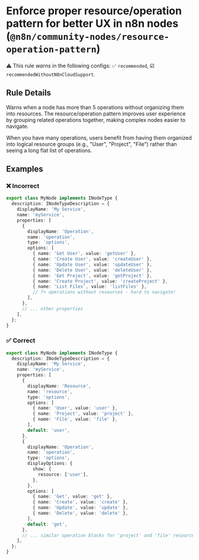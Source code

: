# Enforce proper resource/operation pattern for better UX in n8n nodes (`@n8n/community-nodes/resource-operation-pattern`)

⚠️ This rule _warns_ in the following configs: ✅ `recommended`, ☑️ `recommendedWithoutN8nCloudSupport`.

<!-- end auto-generated rule header -->

## Rule Details

Warns when a node has more than 5 operations without organizing them into resources. The resource/operation pattern improves user experience by grouping related operations together, making complex nodes easier to navigate.

When you have many operations, users benefit from having them organized into logical resource groups (e.g., "User", "Project", "File") rather than seeing a long flat list of operations.

## Examples

### ❌ Incorrect

```typescript
export class MyNode implements INodeType {
  description: INodeTypeDescription = {
    displayName: 'My Service',
    name: 'myService',
    properties: [
      {
        displayName: 'Operation',
        name: 'operation',
        type: 'options',
        options: [
          { name: 'Get User', value: 'getUser' },
          { name: 'Create User', value: 'createUser' },
          { name: 'Update User', value: 'updateUser' },
          { name: 'Delete User', value: 'deleteUser' },
          { name: 'Get Project', value: 'getProject' },
          { name: 'Create Project', value: 'createProject' },
          { name: 'List Files', value: 'listFiles' },
          // 7+ operations without resources - hard to navigate!
        ],
      },
      // ... other properties
    ],
  };
}
```

### ✅ Correct

```typescript
export class MyNode implements INodeType {
  description: INodeTypeDescription = {
    displayName: 'My Service',
    name: 'myService',
    properties: [
      {
        displayName: 'Resource',
        name: 'resource',
        type: 'options',
        options: [
          { name: 'User', value: 'user' },
          { name: 'Project', value: 'project' },
          { name: 'File', value: 'file' },
        ],
        default: 'user',
      },
      {
        displayName: 'Operation',
        name: 'operation',
        type: 'options',
        displayOptions: {
          show: {
            resource: ['user'],
          },
        },
        options: [
          { name: 'Get', value: 'get' },
          { name: 'Create', value: 'create' },
          { name: 'Update', value: 'update' },
          { name: 'Delete', value: 'delete' },
        ],
        default: 'get',
      },
      // ... similar operation blocks for 'project' and 'file' resources
    ],
  };
}
```
